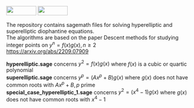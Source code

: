 <p float="left">
<img src="https://img.shields.io/badge/license-GPLv2-lightgrey.svg" width="80" height="25">
<img src="https://github.com/sagemath/artwork/blob/master/sage-logo-2018.svg" width="80" height="25"> 
</p>

The repository contains sagemath files for solving hyperelliptic and superelliptic diophantine equations.<br/>
The algorithms are based on the paper Descent methods for studying integer points on $y^n=f(x)g(x), n\ge 2$
<br>
https://arxiv.org/abs/2209.07909

**hyperelliptic.sage** concerns $y^2=f(x)g(x)$ where $f(x)$ is a cubic or quartic polynomial<br/>
**superelliptic.sage** concerns $y^p=(Ax^p+B)g(x)$ where $g(x)$ does not have common roots with $Ax^p+B, p$ prime<br/>
**special_case_hyperelliptic_1.sage** concerns $y^2=(x^4-1)g(x)$ where $g(x)$ does not have common roots with $x^4-1$<br/>

